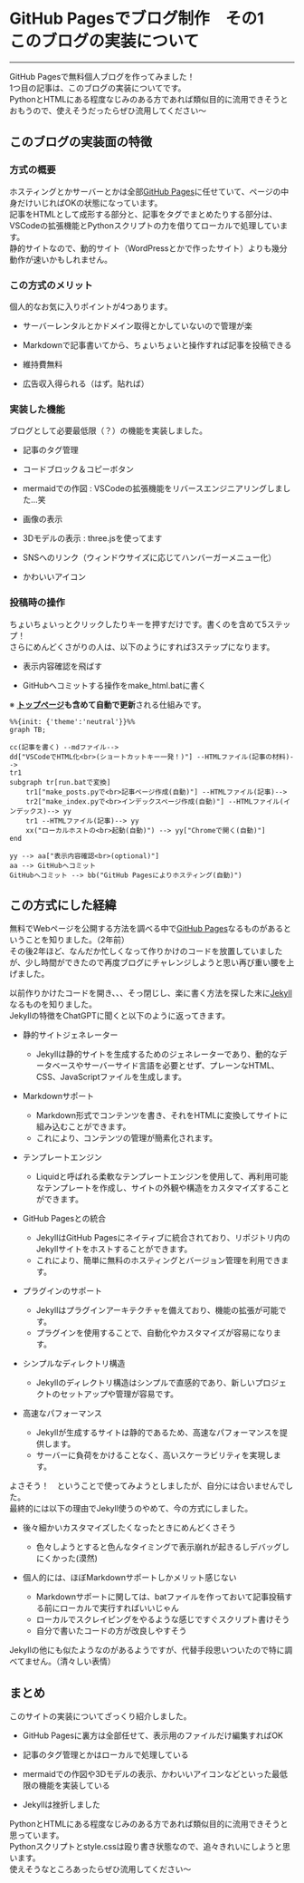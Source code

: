# GitHub Pagesでブログ制作　その1　このブログの実装について
[](::tags::GitHubPages,HTML,CSS,JavaScript,mermaid,three.js,Python,VSCode,Web制作)

---

GitHub Pagesで無料個人ブログを作ってみました！  
1つ目の記事は、このブログの実装についてです。  
PythonとHTMLにある程度なじみのある方であれば類似目的に流用できそうとおもうので、使えそうだったらぜひ流用してください～  

## このブログの実装面の特徴
### 方式の概要
ホスティングとかサーバーとかは全部[GitHub Pages](https://docs.github.com/ja/pages/getting-started-with-github-pages/about-github-pages)に任せていて、ページの中身だけいじればOKの状態になっています。  
記事をHTMLとして成形する部分と、記事をタグでまとめたりする部分は、VSCodeの拡張機能とPythonスクリプトの力を借りてローカルで処理しています。   
静的サイトなので、動的サイト（WordPressとかで作ったサイト）よりも幾分動作が速いかもしれません。

### この方式のメリット
個人的なお気に入りポイントが4つあります。
- サーバーレンタルとかドメイン取得とかしていないので管理が楽

- Markdownで記事書いてから、ちょいちょいと操作すれば記事を投稿できる
- 維持費無料
- 広告収入得られる（はず。貼れば）

### 実装した機能
ブログとして必要最低限（？）の機能を実装しました。
- 記事のタグ管理

- コードブロック＆コピーボタン
- mermaidでの作図 : VSCodeの拡張機能をリバースエンジニアリングしました...笑
- 画像の表示
- 3Dモデルの表示 : three.jsを使ってます
- SNSへのリンク（ウィンドウサイズに応じてハンバーガーメニュー化）
- かわいいアイコン

### 投稿時の操作
ちょいちょいっとクリックしたりキーを押すだけです。書くのを含めて5ステップ！  
さらにめんどくさがりの人は、以下のようにすれば3ステップになります。
- 表示内容確認を飛ばす

- GitHubへコミットする操作をmake_html.batに書く

※ **[トップページ](https://hitbug0.github.io/)も含めて自動で更新**される仕組みです。

```mermaid
%%{init: {'theme':'neutral'}}%%
graph TB;

cc(記事を書く) --mdファイル--> 
dd["VSCodeでHTML化<br>(ショートカットキー一発！)"] --HTMLファイル(記事の材料)--> 
tr1
subgraph tr[run.batで変換]
    tr1["make_posts.pyで<br>記事ページ作成(自動)"] --HTMLファイル(記事)--> 
    tr2["make_index.pyで<br>インデックスページ作成(自動)"] --HTMLファイル(インデックス)--> yy
    tr1 --HTMLファイル(記事)--> yy
    xx("ローカルホストの<br>起動(自動)") --> yy["Chromeで開く(自動)"]
end

yy --> aa["表示内容確認<br>(optional)"]
aa --> GitHubへコミット
GitHubへコミット --> bb("GitHub Pagesによりホスティング(自動)")
```

## この方式にした経緯
無料でWebページを公開する方法を調べる中で[GitHub Pages](https://docs.github.com/ja/pages/getting-started-with-github-pages/about-github-pages)なるものがあるということを知りました。（2年前）  
その後2年ほど、なんだか忙しくなって作りかけのコードを放置していましたが、少し時間ができたので再度ブログにチャレンジしようと思い再び重い腰を上げました。  
  
以前作りかけたコードを開き、、、そっ閉じし、楽に書く方法を探した末に[Jekyll](https://jekyllrb-ja.github.io/)なるものを知りました。  
Jekyllの特徴をChatGPTに聞くと以下のように返ってきます。
- 静的サイトジェネレーター
    - Jekyllは静的サイトを生成するためのジェネレーターであり、動的なデータベースやサーバーサイド言語を必要とせず、プレーンなHTML、CSS、JavaScriptファイルを生成します。  

- Markdownサポート
    - Markdown形式でコンテンツを書き、それをHTMLに変換してサイトに組み込むことができます。
    - これにより、コンテンツの管理が簡素化されます。
- テンプレートエンジン
    - Liquidと呼ばれる柔軟なテンプレートエンジンを使用して、再利用可能なテンプレートを作成し、サイトの外観や構造をカスタマイズすることができます。
- GitHub Pagesとの統合
    - JekyllはGitHub Pagesにネイティブに統合されており、リポジトリ内のJekyllサイトをホストすることができます。
    - これにより、簡単に無料のホスティングとバージョン管理を利用できます。
- プラグインのサポート
    - Jekyllはプラグインアーキテクチャを備えており、機能の拡張が可能です。
    - プラグインを使用することで、自動化やカスタマイズが容易になります。
- シンプルなディレクトリ構造
    - Jekyllのディレクトリ構造はシンプルで直感的であり、新しいプロジェクトのセットアップや管理が容易です。
- 高速なパフォーマンス
    - Jekyllが生成するサイトは静的であるため、高速なパフォーマンスを提供します。
    - サーバーに負荷をかけることなく、高いスケーラビリティを実現します。

よさそう！　ということで使ってみようとしましたが、自分には合いませんでした。  
最終的には以下の理由でJekyll使うのやめて、今の方式にしました。  

- 後々細かいカスタマイズしたくなったときにめんどくさそう
    - 色々しようとすると色んなタイミングで表示崩れが起きるしデバッグしにくかった(漠然)

- 個人的には、ほぼMarkdownサポートしかメリット感じない
    - Markdownサポートに関しては、batファイルを作っておいて記事投稿する前にローカルで実行すればいいじゃん
    - ローカルでスクレイピングをやるような感じですぐスクリプト書けそう
    - 自分で書いたコードの方が改良しやすそう

Jekyllの他にも似たようなのがあるようですが、代替手段思いついたので特に調べてません。（清々しい表情）

## まとめ
このサイトの実装についてざっくり紹介しました。

- GitHub Pagesに裏方は全部任せて、表示用のファイルだけ編集すればOK

- 記事のタグ管理とかはローカルで処理している
- mermaidでの作図や3Dモデルの表示、かわいいアイコンなどといった最低限の機能を実装している
- Jekyllは挫折しました

PythonとHTMLにある程度なじみのある方であれば類似目的に流用できそうと思っています。  
Pythonスクリプトとstyle.cssは殴り書き状態なので、追々きれいにしようと思います。  
使えそうなところあったらぜひ流用してください～  
